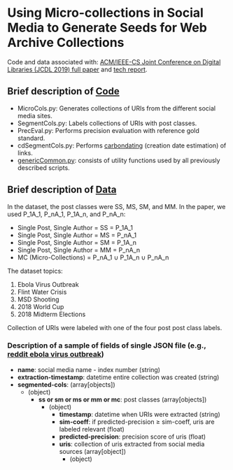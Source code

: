 # Using Micro-collections in Social Media to Generate Seeds for Web Archive Collections
Code and data associated with: [ACM/IEEE-CS Joint Conference on Digital Libraries (JCDL 2019) full paper]() and [tech report]().

## Brief description of [Code](./Code)
* MicroCols.py: Generates collections of URIs from the different social media sites.
* SegmentCols.py: Labels collections of URIs with post classes.
* PrecEval.py: Performs precision evaluation with reference gold standard.
* cdSegmentCols.py: Performs [carbondating](http://cd.cs.odu.edu/) (creation date estimation) of links.
* [genericCommon.py](https://github.com/anwala/Util): consists of utility functions used by all previously described scripts.
## Brief description of [Data](./Data)
In the dataset, the post classes were SS, MS, SM, and MM. In the paper, we used P_1A_1, P_nA_1, P_1A_n, and P_nA_n:
* Single Post, Single Author = SS = P_1A_1
* Single Post, Single Author = MS = P_nA_1
* Single Post, Single Author = SM = P_1A_n
* Single Post, Single Author = MM = P_nA_n
* MC (Micro-Collections) = P_nA_1 ∪ P_1A_n ∪ P_nA_n

The dataset topics:
1. Ebola Virus Outbreak
2. Flint Water Crisis
3. MSD Shooting
4. 2018 World Cup
5. 2018 Midterm Elections

Collection of URIs were labeled with one of the four post post class labels.
### Description of a sample of fields of single JSON file (e.g., [reddit ebola virus outbreak](./Data/ebola-virus-outbreak/reddit-0.json.gz))
- **name**: social media name - index number (string)
- **extraction-timestamp**: datetime entire collection was created (string)
- **segmented-cols**:  (array[objects])
    - (object)
        - **ss or sm or ms or mm or mc**: post classes (array[objects])
            - (object) 
                - **timestamp**: datetime when URIs were extracted (string)
                - **sim-coeff**: if predicted-precision ≥ sim-coeff, uris are labeled relevant (float)
                - **predicted-precision**: precision score of uris (float)
                - **uris**: collection of uris extracted from social media sources  (array[object])
                    - (object)
